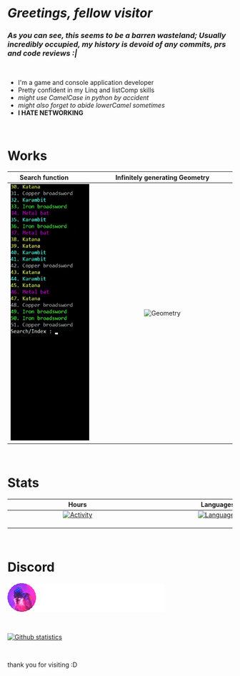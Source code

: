 # *Greetings, fellow visitor*


### _As you can see, this seems to be a barren wasteland; Usually incredibly occupied, my history is devoid of any commits, prs and code reviews :|_
<br/>

- I'm a game and console application developer
- Pretty confident in my Linq and listComp skills
- _might use CamelCase in python by accident_
- _might also forget to abide lowerCamel sometimes_
- **I HATE NETWORKING**

<br/>

# Works

|<div style="width:150px">Search function</div> | <div style="width:300px">Infinitely generating Geometry</div>|
:-:|:-:
|[![Search function in TextAdventure](SearchFunction.gif)](https://github.com/Asianerd/TextAdventure/blob/7ca6f2518d01867eb89405e714312a032e92b02a/TextAdventure/Inventory.cs#L121) | ![Geometry](Geometry.gif)|

<br/>

# Stats

|<div style="width:300px">Hours</div> | <div style="width:300px">Languages</div>|
:------:|:-------:
|[![Activity](https://wakatime.com/share/@ajian_nedo/db141280-e10b-443a-b2ab-3e98178558d5.svg)](https://wakatime.com) <img width=300/>| [![Languages](https://wakatime.com/share/@ajian_nedo/a6cdcb09-36d0-4a09-8e92-ae92f736c5d5.svg)](https://wakatime.com) <img width=300/>|

<br/>

# Discord

[![ajian_nedo#8797](DiscordProfile.png)](https://discord.com/users/517998886141558786)

<br/>

[![Github statistics](https://github-readme-stats.vercel.app/api?username=Asianerd&theme=midnight-purple)](https://github.com/anuraghazra/github-readme-stats)

<!--[Join our Discord server!](https://invidget.switchblade.xyz/b4t7Jak)](http://discord.gg/b4t7Jak)-->

<br/>

thank you for visiting :D

